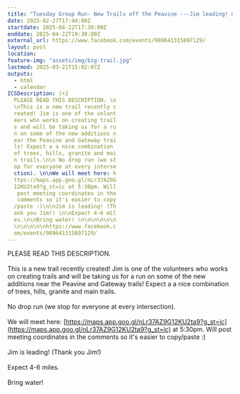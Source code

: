 ```yaml
---
title: "Tuesday Group Run- New Trails off the Peavine ---Jim leading! newer trail!"
date: 2025-02-27T17:44:00Z
startdate: 2025-04-22T17:30:00Z
enddate: 2025-04-22T19:30:00Z
external_url: https://www.facebook.com/events/989641315897129/
layout: post
location: 
feature-img: "assets/img/big-trail.jpg"
lastmod: 2025-03-21T15:02:07Z
outputs:
  - html
  - calendar
ICSDescription: |+2
  PLEASE READ THIS DESCRIPTION. \n  \nThis is a new trail recently c  reated! Jim is one of the volunt  eers who works on creating trail  s and will be taking us for a ru  n on some of the new additions n  ear the Peavine and Gateway trai  ls! Expect a a nice combination   of trees, hills, granite and mai  n trails.\n\n No drop run (we st  op for everyone at every interse  ction). \n\nWe will meet here: h  ttps://maps.app.goo.gl/nLr37AZ9G  12KU2ta9?g_st=ic at 5:30pm. Will   post meeting coordinates in the   comments so it's easier to copy  /paste :)\n\nJim is leading! (Th  ank you Jim!) \n\nExpect 4-6 mil  es.\n\nBring water! \n\n\n\n\n\n  \n\n\n\n\nhttps://www.facebook.c  om/events/989641315897129/
---
```


PLEASE READ THIS DESCRIPTION. <br>
  <br>
  This is a new trail recently created! Jim is one of the volunteers who works on creating trails and will be taking us for a run on some of the new additions near the Peavine and Gateway trails! Expect a a nice combination of trees, hills, granite and main trails.<br>
  <br>
   No drop run (we stop for everyone at every intersection). <br>
  <br>
  We will meet here&#58; [https://maps.app.goo.gl/nLr37AZ9G12KU2ta9?g_st=ic](https://maps.app.goo.gl/nLr37AZ9G12KU2ta9?g_st=ic) at 5&#58;30pm. Will post meeting coordinates in the comments so it's easier to copy/paste &#58;)<br>
  <br>
  Jim is leading! (Thank you Jim!) <br>
  <br>
  Expect 4-6 miles.<br>
  <br>
  Bring water! <br>
  <br>
  <br>
  <br>
  <br>
  <br>
  <br>
  <br>
  <br>
  <br>
  <br>
  
